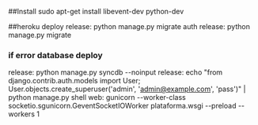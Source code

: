 ##Install
sudo apt-get install libevent-dev python-dev

##heroku deploy
release: python manage.py migrate auth
release: python manage.py migrate

### if error database deploy
release: python manage.py syncdb --noinput
release: echo "from django.contrib.auth.models import User; User.objects.create_superuser('admin', 'admin@example.com', 'pass')" | python manage.py shell
web: gunicorn --worker-class socketio.sgunicorn.GeventSocketIOWorker plataforma.wsgi --preload --workers 1
